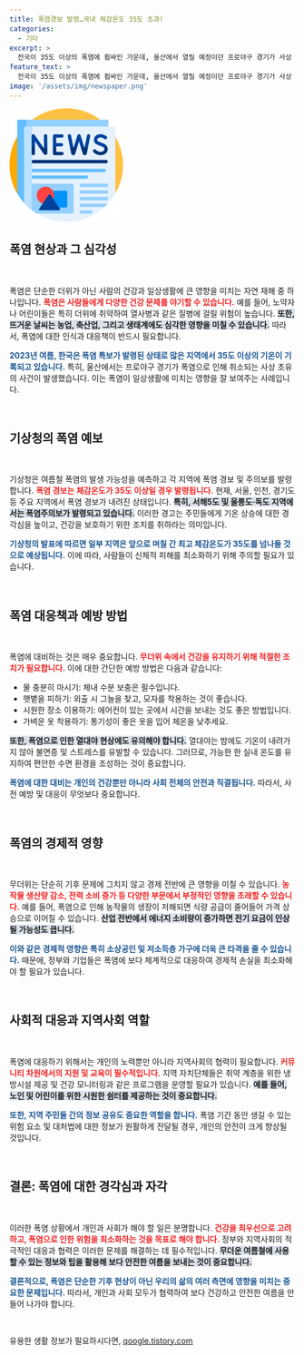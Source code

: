 ```yaml
---
title: 폭염경보 발령…국내 체감온도 35도 초과!
categories:
  - 기타
excerpt: >
  전국이 35도 이상의 폭염에 휩싸인 가운데, 울산에서 열릴 예정이던 프로야구 경기가 사상 처음으로 취소됐습니다. 기상청의 경고가 더욱 무게를 더하고 있습니다.
feature_text: >
  전국이 35도 이상의 폭염에 휩싸인 가운데, 울산에서 열릴 예정이던 프로야구 경기가 사상 처음으로 취소됐습니다. 기상청의 경고가 더욱 무게를 더하고 있습니다.
image: '/assets/img/newspaper.png'
---
```


<p><img src="/assets/img/newspaper.png" alt="kimp 속보" /></p>

<h2 data-ke-size="size26">폭염 현상과 그 심각성</h2>

<p data-ke-size="size16">&nbsp;</p>

<p>폭염은 단순한 더위가 아닌 사람의 건강과 일상생활에 큰 영향을 미치는 자연 재해 중 하나입니다. <b><span style="color: #ee2323;">폭염은 사람들에게 다양한 건강 문제를 야기할 수 있습니다.</span></b> 예를 들어, 노약자나 어린이들은 특히 더위에 취약하여 열사병과 같은 질병에 걸릴 위험이 높습니다. <b><span style="background-color: #21538527;">또한, 뜨거운 날씨는 농업, 축산업, 그리고 생태계에도 심각한 영향을 미칠 수 있습니다.</span></b> 따라서, 폭염에 대한 인식과 대응책이 반드시 필요합니다. </p>

<p><b><span style="color: #1a5490;">2023년 여름, 한국은 폭염 특보가 발령된 상태로 많은 지역에서 35도 이상의 기온이 기록되고 있습니다.</span></b> 특히, 울산에서는 프로야구 경기가 폭염으로 인해 취소되는 사상 초유의 사건이 발생했습니다. 이는 폭염이 일상생활에 미치는 영향을 잘 보여주는 사례입니다.</p>

<p data-ke-size="size16">&nbsp;</p>

<h2 data-ke-size="size26">기상청의 폭염 예보</h2>

<p data-ke-size="size16">&nbsp;</p>

<p>기상청은 여름철 폭염의 발생 가능성을 예측하고 각 지역에 폭염 경보 및 주의보를 발령합니다. <b><span style="color: #ee2323;">폭염 경보는 체감온도가 35도 이상일 경우 발령됩니다.</span></b> 현재, 서울, 인천, 경기도 등 주요 지역에서 폭염 경보가 내려진 상태입니다. <b><span style="background-color: #21538527;">특히, 서해5도 및 울릉도·독도 지역에서는 폭염주의보가 발령되고 있습니다.</span></b> 이러한 경고는 주민들에게 기온 상승에 대한 경각심을 높이고, 건강을 보호하기 위한 조치를 취하라는 의미입니다.</p>

<p><b><span style="color: #1a5490;">기상청의 발표에 따르면 일부 지역은 앞으로 며칠 간 최고 체감온도가 35도를 넘나들 것으로 예상됩니다.</span></b> 이에 따라, 사람들이 신체적 피해를 최소화하기 위해 주의할 필요가 있습니다.</p>

<p data-ke-size="size16">&nbsp;</p>

<h2 data-ke-size="size26">폭염 대응책과 예방 방법</h2>

<p data-ke-size="size16">&nbsp;</p>

<p>폭염에 대비하는 것은 매우 중요합니다. <b><span style="color: #ee2323;">무더위 속에서 건강을 유지하기 위해 적절한 조치가 필요합니다.</span></b> 이에 대한 간단한 예방 방법은 다음과 같습니다:</p>

<ul>
  <li>물 충분히 마시기: 체내 수분 보충은 필수입니다.</li>
  <li>햇볕을 피하기: 외출 시 그늘을 찾고, 모자를 착용하는 것이 좋습니다.</li>
  <li>시원한 장소 이용하기: 에어컨이 있는 곳에서 시간을 보내는 것도 좋은 방법입니다.</li>
  <li>가벼운 옷 착용하기: 통기성이 좋은 옷을 입어 체온을 낮추세요.</li>
</ul>

<p><b><span style="background-color: #21538527;">또한, 폭염으로 인한 열대야 현상에도 유의해야 합니다.</span></b> 열대야는 밤에도 기온이 내려가지 않아 불면증 및 스트레스를 유발할 수 있습니다. 그러므로, 가능한 한 실내 온도를 유지하여 편안한 수면 환경을 조성하는 것이 중요합니다.</p>

<p><b><span style="color: #1a5490;">폭염에 대한 대비는 개인의 건강뿐만 아니라 사회 전체의 안전과 직결됩니다.</span></b> 따라서, 사전 예방 및 대응이 무엇보다 중요합니다.</p>

<p data-ke-size="size16">&nbsp;</p>

<h2 data-ke-size="size26">폭염의 경제적 영향</h2>

<p data-ke-size="size16">&nbsp;</p>

<p>무더위는 단순히 기후 문제에 그치지 않고 경제 전반에 큰 영향을 미칠 수 있습니다. <b><span style="color: #ee2323;">농작물 생산량 감소, 전력 소비 증가 등 다양한 부문에서 부정적인 영향을 초래할 수 있습니다.</span></b> 예를 들어, 폭염으로 인해 농작물의 생장이 저해되면 식량 공급이 줄어들어 가격 상승으로 이어질 수 있습니다. <b><span style="background-color: #21538527;">산업 전반에서 에너지 소비량이 증가하면 전기 요금이 인상될 가능성도 큽니다.</span></b></p>

<p><b><span style="color: #1a5490;">이와 같은 경제적 영향은 특히 소상공인 및 저소득층 가구에 더욱 큰 타격을 줄 수 있습니다.</span></b> 때문에, 정부와 기업들은 폭염에 보다 체계적으로 대응하여 경제적 손실을 최소화해야 할 필요가 있습니다.</p>

<p data-ke-size="size16">&nbsp;</p>

<h2 data-ke-size="size26">사회적 대응과 지역사회 역할</h2>

<p data-ke-size="size16">&nbsp;</p>

<p>폭염에 대응하기 위해서는 개인의 노력뿐만 아니라 지역사회의 협력이 필요합니다. <b><span style="color: #ee2323;">커뮤니티 차원에서의 지원 및 교육이 필수적입니다.</span></b> 지역 자치단체들은 취약 계층을 위한 냉방시설 제공 및 건강 모니터링과 같은 프로그램을 운영할 필요가 있습니다. <b><span style="background-color: #21538527;">예를 들어, 노인 및 어린이를 위한 시원한 쉼터를 제공하는 것이 중요합니다.</span></b></p>

<p><b><span style="color: #1a5490;">또한, 지역 주민들 간의 정보 공유도 중요한 역할을 합니다.</span></b> 폭염 기간 동안 생길 수 있는 위험 요소 및 대처법에 대한 정보가 원활하게 전달될 경우, 개인의 안전이 크게 향상될 것입니다.</p>

<p data-ke-size="size16">&nbsp;</p>

<h2 data-ke-size="size26">결론: 폭염에 대한 경각심과 자각</h2>

<p data-ke-size="size16">&nbsp;</p>

<p>이러한 폭염 상황에서 개인과 사회가 해야 할 일은 분명합니다. <b><span style="color: #ee2323;">건강을 최우선으로 고려하고, 폭염으로 인한 위험을 최소화하는 것을 목표로 해야 합니다.</span></b> 정부와 지역사회의 적극적인 대응과 협력은 이러한 문제를 해결하는 데 필수적입니다. <b><span style="background-color: #21538527;">무더운 여름철에 사용할 수 있는 정보와 팁을 활용해 보다 안전한 여름을 보내는 것이 중요합니다.</span></b> </p>

<p><b><span style="color: #1a5490;">결론적으로, 폭염은 단순한 기후 현상이 아닌 우리의 삶의 여러 측면에 영향을 미치는 중요한 문제입니다.</span></b> 따라서, 개인과 사회 모두가 협력하여 보다 건강하고 안전한 여름을 만들어 나가야 합니다. </p>

<p data-ke-size="size16">&nbsp;</p>
유용한 생활 정보가 필요하시다면, <a href="https://qoogle.tistory.com" rel="dofollow">qoogle.tistory.com</a>


